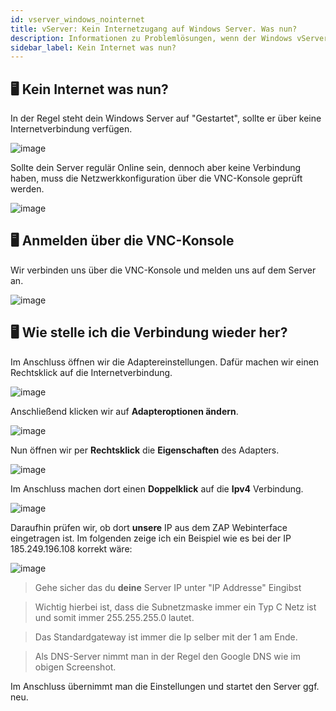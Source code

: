 ```yaml
---
id: vserver_windows_nointernet
title: vServer: Kein Internetzugang auf Windows Server. Was nun?
description: Informationen zu Problemlösungen, wenn der Windows vServer von ZAP-Hosting keinen Internetzugang anzeigt - ZAP-Hosting.com Dokumentationen
sidebar_label: Kein Internet was nun?
---
```


## 🖥 Kein Internet was nun?
In der Regel steht dein Windows Server auf "Gestartet", sollte er über keine Internetverbindung verfügen.

![image](https://user-images.githubusercontent.com/13604413/159165538-4c9c7858-ce7a-44eb-982e-fe614f731dfa.png)

Sollte dein Server regulär Online sein, dennoch aber keine Verbindung haben, muss die Netzwerkkonfiguration über die VNC-Konsole geprüft werden.

![image](https://user-images.githubusercontent.com/13604413/159165541-d23bfcaf-d745-4b98-96bb-5960a113723c.png)


## 🖥 Anmelden über die VNC-Konsole

Wir verbinden uns über die VNC-Konsole und melden uns auf dem Server an.

![image](https://user-images.githubusercontent.com/13604413/159165545-bb459a8b-f900-4d7c-95b6-c73b10d494ef.png)

## 🖥 Wie stelle ich die Verbindung wieder her?

Im Anschluss öffnen wir die Adaptereinstellungen. Dafür machen wir einen Rechtsklick auf die Internetverbindung.

![image](https://user-images.githubusercontent.com/13604413/159165546-ce7eedcc-2761-4109-a72b-a41ef19f4b5e.png)

Anschließend klicken wir auf **Adapteroptionen ändern**.

![image](https://user-images.githubusercontent.com/13604413/159165551-c3d6190f-f9cf-4b0c-8e09-14d6c55b02b8.png)

Nun öffnen wir per **Rechtsklick** die **Eigenschaften** des Adapters. 

![image](https://user-images.githubusercontent.com/13604413/159165554-6c7e2ff3-c4ab-42bc-ba9a-b34d1974e3b4.png)

Im Anschluss machen dort einen **Doppelklick** auf die **Ipv4** Verbindung.

![image](https://user-images.githubusercontent.com/13604413/159165558-e73e6c72-5c7f-4218-8fbd-7879ea9858b3.png)

Daraufhin prüfen wir, ob dort **unsere** IP aus dem ZAP Webinterface eingetragen ist. Im folgenden zeige ich ein Beispiel wie es bei der IP 185.249.196.108 korrekt wäre:

![image](https://user-images.githubusercontent.com/13604413/159165560-ca15c764-dc9e-460d-a5ac-2cd4eee8bf5f.png)

> Gehe sicher das du **deine** Server IP unter "IP Addresse" Eingibst

> Wichtig hierbei ist, dass die Subnetzmaske immer ein Typ C Netz ist und somit immer 255.255.255.0 lautet.

> Das Standardgateway ist immer die Ip selber mit der 1 am Ende.

> Als DNS-Server nimmt man in der Regel den Google DNS wie im obigen Screenshot.

Im Anschluss übernimmt man die Einstellungen und startet den Server ggf. neu.
